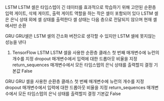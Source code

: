 LSTM
LSTM 셀은 타임스텝이 긴 데이터를 효과적으로 학습하기 위해 고안된 순환층
입력 게이트, 삭제 게이트, 출력 게이트 역할을 하는 작은 셀이 포함되어 있다
LSTM 셀은 은닉 상태 외에 셀 상태를 출력한다
셀 상태는 다음 층으로 전달되지 않으며 현재 셀에서만 순환

GRU
GRU셀은 LSTM 셀의 간소화 버전으로 생각할 수 있지만 LSTM 셀에 못지않는 성능을 낸다

1. TensorFlow
LSTM
LSTM 셀을 사용한 순환층 클래스
첫 번째 매개변수에 뉴런의 개수를 지정
dropout 매개변수에서 입력에 대한 드롭아웃 비율을 지정
return_sequences 매개변수에서 모든 타임스텝의 은닉 상태를 출력할지 결정 기본값 False

GRU
GRU 셀을 사용한 순환층 클래스
첫 번째 매개변수에 뉴런의 개수를 지정
dropout 매개변수에서 입력에 대한 드롭아웃 비율을 지정
return_sequences 매개변수에서 모든 타임스텝의 은닉 상태를 출력할지 결정 기본값 False